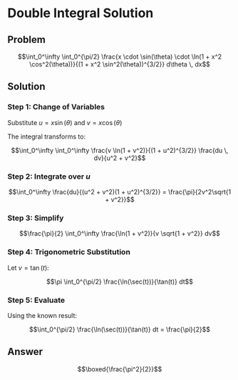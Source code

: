 # Double Integral Solution

## Problem

$$\int_0^\infty \int_0^{\pi/2} \frac{x \cdot \sin(\theta) \cdot \ln(1 + x^2 \cos^2(\theta))}{(1 + x^2 \sin^2(\theta))^{3/2}} d\theta \, dx$$

## Solution

### Step 1: Change of Variables

Substitute $u = x\sin(\theta)$ and $v = x\cos(\theta)$

The integral transforms to:

$$\int_0^\infty \int_0^\infty \frac{v \ln(1 + v^2)}{(1 + u^2)^{3/2}} \frac{du \, dv}{u^2 + v^2}$$

### Step 2: Integrate over $u$

$$\int_0^\infty \frac{du}{(u^2 + v^2)(1 + u^2)^{3/2}} = \frac{\pi}{2v^2\sqrt{1 + v^2}}$$

### Step 3: Simplify

$$\frac{\pi}{2} \int_0^\infty \frac{\ln(1 + v^2)}{v \sqrt{1 + v^2}} dv$$

### Step 4: Trigonometric Substitution

Let $v = \tan(t)$:

$$\pi \int_0^{\pi/2} \frac{\ln(\sec(t))}{\tan(t)} dt$$

### Step 5: Evaluate

Using the known result:

$$\int_0^{\pi/2} \frac{\ln(\sec(t))}{\tan(t)} dt = \frac{\pi}{2}$$

## Answer

$$\boxed{\frac{\pi^2}{2}}$$